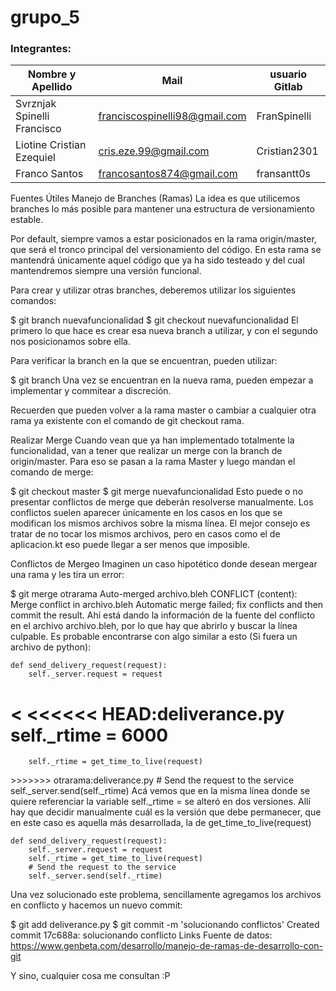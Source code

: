 # grupo_5

### Integrantes:

| Nombre y Apellido              |      Mail                      |     usuario Gitlab   |
| -----------------------------  | ------------------------------ | -------------------  |
|  Svrznjak Spinelli Francisco   | franciscospinelli98@gmail.com  | FranSpinelli         |
| Liotine Cristian Ezequiel      | cris.eze.99@gmail.com          | Cristian2301         |
| Franco Santos                  |  francosantos874@gmail.com     | fransantt0s          |


Fuentes Útiles
Manejo de Branches (Ramas)
La idea es que utilicemos branches lo más posible para mantener una estructura de versionamiento estable.

Por default, siempre vamos a estar posicionados en la rama origin/master, que será el tronco principal del versionamiento del código. En esta rama se mantendrá únicamente aquel código que ya ha sido testeado y del cual mantendremos siempre una versión funcional.

Para crear y utilizar otras branches, deberemos utilizar los siguientes comandos:

$ git branch nuevafuncionalidad
$ git checkout nuevafuncionalidad
El primero lo que hace es crear esa nueva branch a utilizar, y con el segundo nos posicionamos sobre ella.

Para verificar la branch en la que se encuentran, pueden utilizar:

$ git branch
Una vez se encuentran en la nueva rama, pueden empezar a implementar y commitear a discreción.

Recuerden que pueden volver a la rama master o cambiar a cualquier otra rama ya existente con el comando de git checkout rama.

Realizar Merge
Cuando vean que ya han implementado totalmente la funcionalidad, van a tener que realizar un merge con la branch de origin/master. Para eso se pasan a la rama Master y luego mandan el comando de merge:

$ git checkout master
$ git merge nuevafuncionalidad
Esto puede o no presentar conflictos de merge que deberán resolverse manualmente. Los conflictos suelen aparecer únicamente en los casos en los que se modifican los mismos archivos sobre la misma línea. El mejor consejo es tratar de no tocar los mismos archivos, pero en casos como el de aplicacion.kt eso puede llegar a ser menos que imposible.

Conflictos de Mergeo
Imaginen un caso hipotético donde desean mergear una rama y les tira un error:

$ git merge otrarama
Auto-merged archivo.bleh
CONFLICT (content): Merge conflict in archivo.bleh
Automatic merge failed; fix conflicts and then commit the result.
Ahí está dando la información de la fuente del conflicto en el archivo archivo.bleh, por lo que hay que abrirlo y buscar la línea culpable. Es probable encontrarse con algo similar a esto (Si fuera un archivo de python):

    def send_delivery_request(request):
        self._server.request = request
&#60; &#60;&#60;&#60;&#60;&#60;&#60; HEAD:deliverance.py
        self._rtime = 6000
===
        self._rtime = get_time_to_live(request)
&#62;&#62;&#62;&#62;&#62;&#62;&#62; otrarama:deliverance.py
        # Send the request to the service
        self._server.send(self._rtime)
Acá vemos que en la misma línea donde se quiere referenciar la variable self._rtime = se alteró en dos versiones. Allí hay que decidir manualmente cuál es la versión que debe permanecer, que en este caso es aquella más desarrollada, la de get_time_to_live(request)

    def send_delivery_request(request):
        self._server.request = request
        self._rtime = get_time_to_live(request)
        # Send the request to the service
        self._server.send(self._rtime)
Una vez solucionado este problema, sencillamente agregamos los archivos en conflicto y hacemos un nuevo commit:

$ git add deliverance.py
$ git commit -m &#39;solucionando conflictos&#39;
Created commit 17c688a: solucionando conflicto
Links
Fuente de datos: https://www.genbeta.com/desarrollo/manejo-de-ramas-de-desarrollo-con-git

Y sino, cualquier cosa me consultan :P






